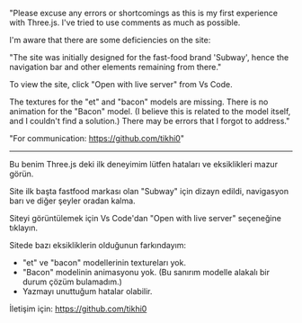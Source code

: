 "Please excuse any errors or shortcomings as this is my first experience with Three.js. I've tried to use comments as much as possible.

I'm aware that there are some deficiencies on the site:

"The site was initially designed for the fast-food brand 'Subway', hence the navigation bar and other elements remaining from there."

To view the site, click "Open with live server" from Vs Code.

The textures for the "et" and "bacon" models are missing.
There is no animation for the "Bacon" model. (I believe this is related to the model itself, and I couldn't find a solution.)
There may be errors that I forgot to address."

"For communication:
https://github.com/tikhi0"

------------------------------------------

Bu benim Three.js deki ilk deneyimim lütfen hataları ve eksiklikleri mazur görün.

Site ilk başta fastfood markası olan "Subway" için dizayn edildi, navigasyon barı ve diğer şeyler oradan kalma.

Siteyi görüntülemek için Vs Code'dan "Open with live server" seçeneğine tıklayın.

Sitede bazı eksikliklerin olduğunun farkındayım:
- "et" ve "bacon" modellerinin textureları yok.
- "Bacon" modelinin animasyonu yok. (Bu sanırım modelle alakalı bir durum çözüm bulamadım.)
- Yazmayı unuttuğum hatalar olabilir.

İletişim için:
https://github.com/tikhi0
